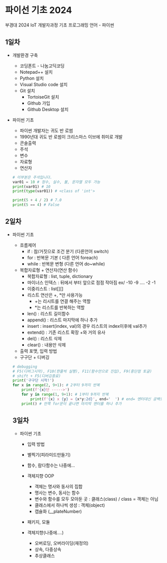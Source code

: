 # 파이선 기초 2024
부경대 2024 IoT 개발자과정 기초 프로그래밍 언어 - 파이썬

## 1일차
- 개발환경 구축
    - 코딩폰트 - 나눔고딕코딩
    - Notepad++ 설치
    - Python 설치
    - Visual Studio code 설치
    - Git 설치
        - TortoiseGit 설치
        - Github 가입
        - Github Desktop 설치

- 파이썬 기초
    - 파이썬 개발자는 귀도 반 로썸
    - 1990년대 귀도 반 로썸이 크리스마스 이브에 취미로 개발
    - 콘솔출력
    - 주석
    - 변수
    - 자료형
    - 연산자

    ```python
    # 이부분은 주석입니다.
    var01 = 10 # 정수, 실수, 불, 문자열 모두 가능
    print(var01) # 10
    print(type(var01)) # <class of 'int'>

    print(5 + 4 / 2) # 7.0
    print(5 == 4) # False
    ```

## 2일차
- 파이썬 기초
    - 흐름제어
        - if : 참/거짓으로 조건 분기 (다른언어 switch)
        - for : 반복문 기본 ( 다른 언어 foreach)
        - while : 반복문 변형 (다른 언어 do~while)
    - 복합자료형 + 연산자(연산 함수)
        - 복합자료형 : list, tuple, dictionary
        - 마이너스 인덱스 : 뒤에서 부터 앞으로 점점 작아짐 ex/ -10  -9  .... -2 -1
        - 이중리스트 : list[][]
        - 리스트 연산은 +, *만 사용가능
            - +는 리시트를 연결 해주는 역할
            - *는 리스트를 반복하는 역할
        - len() : 리스트 길이함수
        - append() : 리스트 마지막에 하나 추가
        - insert : insert(index, val)의 경우 리스트의 index이후에 val추가
        - extend() : 기존 리스트 확장 +와 거의 유사
        - del() : 리스트 삭제
        - clear() : 내용만 삭제
    - 출력 포맷, 입력 방법
    - 구구단 + 디버깅

    ```python
    # debugging
    # F5(디버그시작), F10(한줄씩 실행), F11(함수안으로 진입), F9(중단점 토글)
    # shift + F5(디버깅종료)
    print('구구단 시작!')
    for x in range(2, 9+1): # 2부터 9까지 반복
        print(f'{x}단 ----->')
        for y in range(1, 9+1): # 1부터 9까지 반복
            print(f'{x} x {y} = {x*y:2d}', end='  ') # end= 엔터대신 공백으로 변경
        print() # 안쪽 for문이 끝나면 마지막 엔터를 하나 추가
    ```

    ## 3일차
    - 파이썬 기초
        - 입력 방법
        - 별찍기(피라미드만들기)
        - 함수, 람다함수는 나중에...
        - 객체지향 OOP
            - 객체는 명사와 동사의 집합
            - 명사는 변수, 동사는 함수
            - 변수와 함수를 모두 모아둔 곳 : 클래스(class) / class = 객체는 아님
            - 클래스에서 하나씩 생성 : 객체(object)
            - 캡슐화 (__plateNumber)
        - 패키지, 모듈

        - 객체지향(나중에....)
            - 오버로딩, 오버라이딩(재정의)
            - 상속, 다중상속
            - 추상클래스